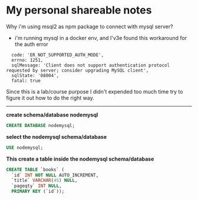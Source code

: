 # My personal shareable notes

Why i'm using msql2 as npm package to connect with mysql server?
- i'm running mysql in a docker env, and I'v3e found this workaround for the auth error
```
  code: 'ER_NOT_SUPPORTED_AUTH_MODE',
  errno: 1251,
  sqlMessage: 'Client does not support authentication protocol requested by server; consider upgrading MySQL client',
  sqlState: '08004',
  fatal: true
```
Since this is a lab/course purpose I didn't expended too much time try to figure it out how to do the right way.

---

**create schema/database nodemysql**

```sql
CREATE DATABASE nodemysql;
```

**select the nodemysql schema/database**

```sql
USE nodemysql;
```

**This create a table inside the nodemysql schema/database**

```sql
CREATE TABLE `books` (
  `id` INT NOT NULL AUTO_INCREMENT,
  `title` VARCHAR(45) NULL,
  `pageqty` INT NULL,
  PRIMARY KEY (`id`));
```
